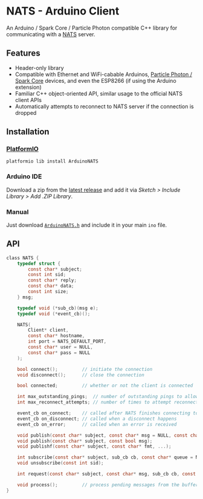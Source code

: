 # NATS - Arduino Client
An Arduino / Spark Core / Particle Photon compatible C++ library for
communicating with a [NATS](http://nats.io) server.

## Features
* Header-only library
* Compatible with Ethernet and WiFi-cabable Arduinos, [Particle Photon / Spark
Core](https://www.particle.io/) devices, and even the ESP8266 (if using the
Arduino extension)
* Familiar C++ object-oriented API, similar usage to the official NATS client
APIs
* Automatically attempts to reconnect to NATS server if the connection is dropped

## Installation
### [PlatformIO](http://platformio.org/)
`platformio lib install ArduinoNATS`

### Arduino IDE
Download a zip from the [latest release](https://github.com/joshglendenning/arduino-nats/releases/latest) and add it
via _Sketch > Include Library > Add .ZIP Library_.

### Manual
Just download [`ArduinoNATS.h`](https://raw.githubusercontent.com/joshglendenning/arduino-nats/master/ArduinoNATS.h) and include it in your main `ino` file.

## API
```c
class NATS {
	typedef struct {
		const char* subject;
		const int sid;
		const char* reply;
		const char* data;
		const int size;
	} msg;

	typedef void (*sub_cb)(msg e);
	typedef void (*event_cb)();

	NATS(
		Client* client,
		const char* hostname,
		int port = NATS_DEFAULT_PORT,
		const char* user = NULL,
		const char* pass = NULL
	);

	bool connect();			// initiate the connection
	void disconnect();      // close the connection

	bool connected;			// whether or not the client is connected

	int max_outstanding_pings;	// number of outstanding pings to allow before considering the connection closed (default 3)
	int max_reconnect_attempts; // number of times to attempt reconnects, -1 means no maximum (default -1)

	event_cb on_connect;    // called after NATS finishes connecting to server
	event_cb on_disconnect; // called when a disconnect happens
	event_cb on_error;		// called when an error is received

	void publish(const char* subject, const char* msg = NULL, const char* replyto = NULL);
	void publish(const char* subject, const bool msg);
	void publishf(const char* subject, const char* fmt, ...);

	int subscribe(const char* subject, sub_cb cb, const char* queue = NULL, const int max_wanted = 0);
	void unsubscribe(const int sid);

	int request(const char* subject, const char* msg, sub_cb cb, const int max_wanted = 1);

	void process();			// process pending messages from the buffer, must be called regularly in loop()
}
```
